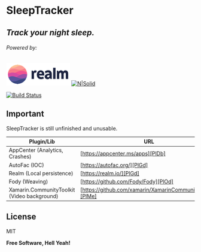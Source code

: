 # SleepTracker
## _Track your night sleep._

###### Powered by:
[![N|Solid](https://github.com/realm/realm-dotnet/raw/master/logo.png)](https://github.com/realm/realm-dotnet) [![N|Solid](https://autofac.org/img/autofac_logo-type.svg)](https://autofac.org/) 

[![Build Status](https://travis-ci.org/joemccann/dillinger.svg?branch=master)](https://travis-ci.org/joemccann/dillinger)



## Important

SleepTracker is still unfinished and unusable.

| Plugin/Lib | URL |
| ------ | ------ |
| AppCenter (Analytics, Crashes) | [https://appcenter.ms/apps][PlDb] |
| AutoFac (IOC) | [https://autofac.org/][PlGd] | 
| Realm (Local persistence) | [https://realm.io/][PlGd] |
| Fody (Weaving) | [https://github.com/Fody/Fody][PlOd] |
| Xamarin.CommunityToolkit (Video background) | [https://github.com/xamarin/XamarinCommunityToolkit][PlMe] |


## License

MIT

**Free Software, Hell Yeah!**
